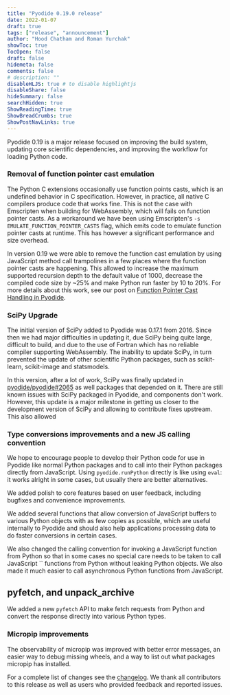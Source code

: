 ```yaml
---
title: "Pyodide 0.19.0 release"
date: 2022-01-07
draft: true
tags: ["release", "announcement"]
author: "Hood Chatham and Roman Yurchak"
showToc: true
TocOpen: false
draft: false
hidemeta: false
comments: false
# description: ""
disableHLJS: true # to disable highlightjs
disableShare: false
hideSummary: false
searchHidden: true
ShowReadingTime: true
ShowBreadCrumbs: true
ShowPostNavLinks: true
---
```


Pyodide 0.19 is a major release focused on improving the build system, updating
core scientific dependencies, and improving the workflow for loading Python
code.

### Removal of function pointer cast emulation

The Python C extensions occasionally use function points casts, which is an
undefined behavior in C specification. However, in practice, all native C
compilers produce code that works fine.  This is not the case with Emscripten
when building for WebAssembly, which will fails on function pointer casts.  As
a workaround we have been using Emscripten's `-s
EMULATE_FUNCTION_POINTER_CASTS` flag, which emits code to emulate function
pointer casts at runtime. This has however a significant performance and size
overhead.  

In version 0.19 we were able to remove the function cast emulation by using
JavaScript method call trampolines in a few places where the function pointer
casts are happening.
This allowed to increase the maximum supported recursion depth to the
default value of 1000, decrease the compiled code size by ~25% and make Python
run faster by 10 to 20%.  For more details about this work, see our post on
[Function Pointer Cast Handling in
Pyodide](https://blog.pyodide.org/posts/function-pointer-cast-handling/).

### SciPy Upgrade

The initial version of SciPy added to Pyodide was 0.17.1 from 2016. Since then
we had major difficulties in updating it, due SciPy being quite large,
difficult to build, and due to the use of Fortran which has no reliable
compiler supporting WebAssembly. The inability to update SciPy, in turn
prevented the update of other scientific Python packages, such as scikit-learn,
scikit-image and statsmodels.

In this version, after a lot of work, SciPy was finally updated in
[pyodide/pyodide#2065](https://github.com/pyodide/pyodide/pull/2065) as well packages that depended
on it.  There are still known issues with SciPy packaged in Pyodide, and components don't work. However,
this update is a major milestone in getting us closer to the development
version of SciPy and allowing to contribute fixes upstream. This also allowed 

### Type conversions improvements and a new JS calling convention

We hope to encourage people to develop their Python code for use in Pyodide like
normal Python packages and to call into their Python packages directly from
JavaScript. Using `pyodide.runPython` directly is like using `eval`: it works
alright in some cases, but usually there are better alternatives.

We added polish to core features based on user feedback, including bugfixes and
convenience improvements.

We added several functions that allow conversion of JavaScript buffers to
various Python objects with as few copies as possible, which are useful
internally to Pyodide and should also help applications processing data to do
faster conversions in certain cases. 

We also changed the calling convention for invoking a JavaScript function from Python
so that in some cases no special care needs to be taken to call JavaScript
``
functions from Python without leaking Python objects. We also made it much
easier to call asynchronous Python functions from JavaScript.

##  pyfetch, and unpack_archive

We added a new `pyfetch` API to make fetch requests from Python and convert the
response directly into various Python types. 

### Micropip improvements

The observability of micropip was improved with better error messages, an easier
way to debug missing wheels, and a way to list out what packages micropip has
installed.


For a complete list  of changes see the [changelog](https://pyodide.org/en/latest/project/changelog.html#unreleased).
We thank all contributors to this release as well as users who provided feedback and reported issues.
